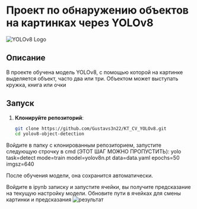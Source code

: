 # Проект по обнаружению объектов на картинках через YOLOv8

![YOLOv8 Logo](https://ultralytics.com/images/yolov8.png)

## Описание

В проекте обучена модель YOLOv8, с помощью которой на картинке выделяется объект, часто два или три. Объектом может выступать кружка, книга или очки

## Запуск

1. **Клонируйте репозиторий**:
   ```bash
   git clone https://github.com/Gustavs3n22/KT_CV_YOLOv8.git
   cd yolov8-object-detection
   
Войдите в папку с клонированным репозиторием, запустите следующую строчку в cmd (ЭТОТ ШАГ МОЖНО ПРОПУСТИТЬ):
yolo task=detect mode=train model=yolov8n.pt data=data.yaml epochs=50 imgsz=640

После обучения модели, она сохранится автоматически.

Войдите в ipynb записку и запустите ячейки, вы получите предсказание на текущую настройку модели. Обновите пути в ячейках для смены картинки и предсказания
![результат](output_plot.png)